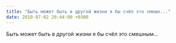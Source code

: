 ```yaml
---
title: "Быть может быть в другой жизни я бы счёл это смешн..."
date: 2010-07-02 20:44:00 +0300
---
```


Быть может быть в другой жизни я бы счёл это смешным...

